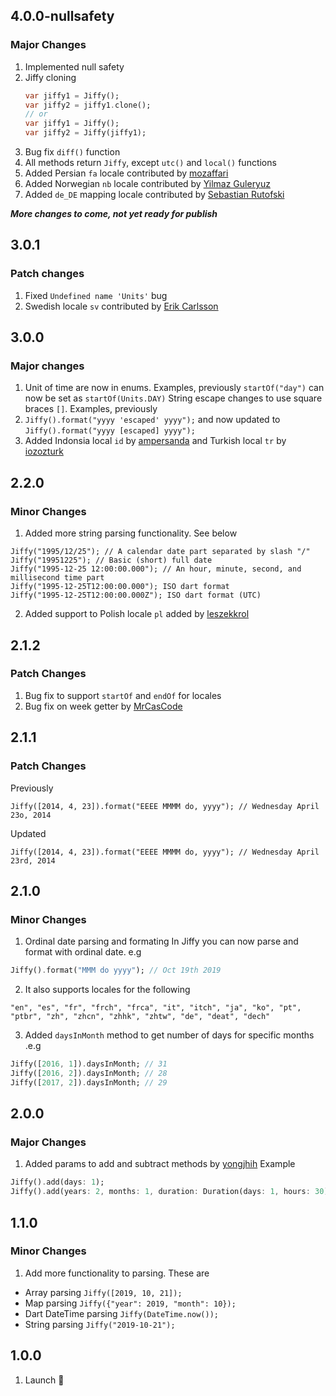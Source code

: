 ## 4.0.0-nullsafety

### Major Changes

1. Implemented null safety
2. Jiffy cloning
   ```dart
   var jiffy1 = Jiffy();
   var jiffy2 = jiffy1.clone();
   // or 
   var jiffy1 = Jiffy();
   var jiffy2 = Jiffy(jiffy1);
   ```
3. Bug fix `diff()` function
4. All methods return `Jiffy`, except `utc()` and `local()` functions
5. Added Persian `fa` locale contributed by [mozaffari](https://github.com/mozaffari)
6. Added Norwegian `nb` locale contributed by [Yilmaz Guleryuz](https://github.com/zeusbaba)
7. Added `de_DE` mapping locale contributed by [Sebastian Rutofski](https://github.com/SebRut)

_**More changes to come, not yet ready for publish**_

## 3.0.1

### Patch changes

1. Fixed `Undefined name 'Units'` bug
2. Swedish locale `sv` contributed by [Erik Carlsson](https://github.com/ercadev)

## 3.0.0

### Major changes

1. Unit of time are now in enums. Examples, previously `startOf("day")` can now be set as `startOf(Units.DAY)`
String escape changes to use square braces `[]`. Examples, previously
2. `Jiffy().format("yyyy 'escaped' yyyy");` and now updated to `Jiffy().format("yyyy [escaped] yyyy");`
3. Added Indonsia local `id` by [ampersanda](https://github.com/ampersanda) and Turkish local `tr` by [iozozturk](https://github.com/iozozturk)


## 2.2.0

### Minor Changes

1.  Added more string parsing functionality. See below

```
Jiffy("1995/12/25"); // A calendar date part separated by slash "/"
Jiffy("19951225"); // Basic (short) full date
Jiffy("1995-12-25 12:00:00.000"); // An hour, minute, second, and millisecond time part
Jiffy("1995-12-25T12:00:00.000"); ISO dart format
Jiffy("1995-12-25T12:00:00.000Z"); ISO dart format (UTC)
```
2. Added support to Polish locale `pl` added by [leszekkrol](https://github.com/leszekkrol)

## 2.1.2

### Patch Changes

1. Bug fix to support `startOf` and `endOf` for locales
2. Bug fix on week getter by [MrCasCode](https://github.com/MrCasCode)

## 2.1.1

### Patch Changes

Previously

`Jiffy([2014, 4, 23]).format("EEEE MMMM do, yyyy"); // Wednesday April 23o, 2014`

Updated

`Jiffy([2014, 4, 23]).format("EEEE MMMM do, yyyy"); // Wednesday April 23rd, 2014`

## 2.1.0

### Minor Changes

1. Ordinal date parsing and formating
In Jiffy you can now parse and format with ordinal date. e.g
```dart
Jiffy().format("MMM do yyyy"); // Oct 19th 2019
```
2. It also supports locales for the following

`"en", "es", "fr", "frch", "frca", "it", "itch", "ja", "ko", "pt", "ptbr", "zh", "zhcn", "zhhk", "zhtw", "de", "deat", "dech"`

3. Added `daysInMonth` method to get number of days for specific months .e.g
```dart
Jiffy([2016, 1]).daysInMonth; // 31
Jiffy([2016, 2]).daysInMonth; // 28
Jiffy([2017, 2]).daysInMonth; // 29
```

## 2.0.0

### Major Changes

1. Added params to add and subtract methods by [yongjhih](https://github.com/yongjhih)
Example
```dart
Jiffy().add(days: 1);
Jiffy().add(years: 2, months: 1, duration: Duration(days: 1, hours: 30));
```

## 1.1.0

### Minor Changes

1. Add more functionality to parsing. These are
- Array parsing `Jiffy([2019, 10, 21]);`
- Map parsing `Jiffy({"year": 2019, "month": 10});`
- Dart DateTime parsing `Jiffy(DateTime.now());`
- String parsing `Jiffy("2019-10-21");`

## 1.0.0

1. Launch 🚀

